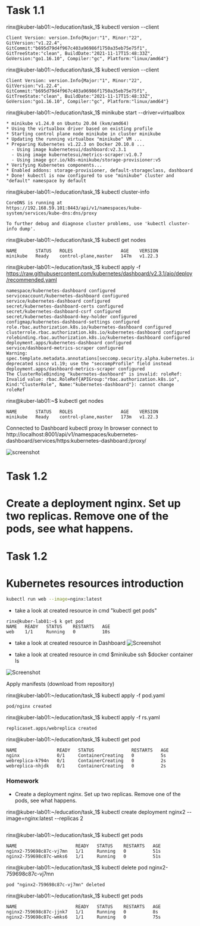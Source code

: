 # Task 1.1

rinx@kuber-lab01:~/education/task_1$ kubectl version --client
```
Client Version: version.Info{Major:"1", Minor:"22", GitVersion:"v1.22.4", GitCommit:"b695d79d4f967c403a96986f1750a35eb75e75f1", GitTreeState:"clean", BuildDate:"2021-11-17T15:48:33Z", GoVersion:"go1.16.10", Compiler:"gc", Platform:"linux/amd64"}
```

rinx@kuber-lab01:~/education/task_1$ kubectl version --client
```
Client Version: version.Info{Major:"1", Minor:"22", GitVersion:"v1.22.4", GitCommit:"b695d79d4f967c403a96986f1750a35eb75e75f1", GitTreeState:"clean", BuildDate:"2021-11-17T15:48:33Z", GoVersion:"go1.16.10", Compiler:"gc", Platform:"linux/amd64"}
```

rinx@kuber-lab01:~/education/task_1$ minikube start --driver=virtualbox
```
* minikube v1.24.0 on Ubuntu 20.04 (kvm/amd64)
* Using the virtualbox driver based on existing profile
* Starting control plane node minikube in cluster minikube
* Updating the running virtualbox "minikube" VM ...
* Preparing Kubernetes v1.22.3 on Docker 20.10.8 ...
  - Using image kubernetesui/dashboard:v2.3.1
  - Using image kubernetesui/metrics-scraper:v1.0.7
  - Using image gcr.io/k8s-minikube/storage-provisioner:v5
* Verifying Kubernetes components...
* Enabled addons: storage-provisioner, default-storageclass, dashboard
* Done! kubectl is now configured to use "minikube" cluster and "default" namespace by default
```
rinx@kuber-lab01:~/education/task_1$ kubectl cluster-info
```Kubernetes control plane is running at https://192.168.59.101:8443
CoreDNS is running at https://192.168.59.101:8443/api/v1/namespaces/kube-system/services/kube-dns:dns/proxy

To further debug and diagnose cluster problems, use 'kubectl cluster-info dump'.
```
rinx@kuber-lab01:~/education/task_1$ kubectl get nodes
```
NAME       STATUS   ROLES                  AGE    VERSION
minikube   Ready    control-plane,master   147m   v1.22.3
```
rinx@kuber-lab01:~/education/task_1$ kubectl apply -f https://raw.githubusercontent.com/kubernetes/dashboard/v2.3.1/aio/deploy/recommended.yaml
```
namespace/kubernetes-dashboard configured
serviceaccount/kubernetes-dashboard configured
service/kubernetes-dashboard configured
secret/kubernetes-dashboard-certs configured
secret/kubernetes-dashboard-csrf configured
secret/kubernetes-dashboard-key-holder configured
configmap/kubernetes-dashboard-settings configured
role.rbac.authorization.k8s.io/kubernetes-dashboard configured
clusterrole.rbac.authorization.k8s.io/kubernetes-dashboard configured
rolebinding.rbac.authorization.k8s.io/kubernetes-dashboard configured
deployment.apps/kubernetes-dashboard configured
service/dashboard-metrics-scraper configured
Warning: spec.template.metadata.annotations[seccomp.security.alpha.kubernetes.io/pod]: deprecated since v1.19; use the "seccompProfile" field instead
deployment.apps/dashboard-metrics-scraper configured
The ClusterRoleBinding "kubernetes-dashboard" is invalid: roleRef: Invalid value: rbac.RoleRef{APIGroup:"rbac.authorization.k8s.io", Kind:"ClusterRole", Name:"kubernetes-dashboard"}: cannot change roleRef
```

rinx@kuber-lab01:~$ kubectl get nodes
```
NAME       STATUS   ROLES                  AGE    VERSION
minikube   Ready    control-plane,master   173m   v1.22.3
```

Connected to Dashboard
kubectl proxy
In browser connect to http://localhost:8001/api/v1/namespaces/kubernetes-dashboard/services/https:kubernetes-dashboard:/proxy/

![screenshot](https://user-images.githubusercontent.com/3485151/142850923-b90da0c9-8818-4e93-83de-d747816ac1ea.jpg)


# Task 1.2
# Create a deployment nginx. Set up two replicas. Remove one of the pods, see what happens.
# Task 1.2

# Kubernetes resources introduction
```bash
kubectl run web --image=nginx:latest
```
- take a look at created resource in cmd "kubectl get pods"
```
rinx@kuber-lab01:~$ k get pod
NAME   READY   STATUS    RESTARTS   AGE
web    1/1     Running   0          10s
```
- take a look at created resource in Dashboard
![Screenshot](https://user-images.githubusercontent.com/3485151/142851640-ede73b58-a0e1-4b6a-8893-137475089425.jpg)

- take a look at created resource in cmd
$minikube ssh
$docker container ls

![Screenshot](https://user-images.githubusercontent.com/3485151/142852031-ee585441-4af3-4ac9-8b28-b50159e70d70.jpg)

Apply manifests (download from repository)

rinx@kuber-lab01:~/education/task_1$ kubectl apply -f pod.yaml
```
pod/nginx created
```

rinx@kuber-lab01:~/education/task_1$ kubectl apply -f rs.yaml
```
replicaset.apps/webreplica created
```

rinx@kuber-lab01:~/education/task_1$ kubectl get pod
```
NAME               READY   STATUS              RESTARTS   AGE
nginx              0/1     ContainerCreating   0          5s
webreplica-k794n   0/1     ContainerCreating   0          2s
webreplica-nhjdk   0/1     ContainerCreating   0          2s
```
### Homework
* Create a deployment nginx. Set up two replicas. Remove one of the pods, see what happens.

 rinx@kuber-lab01:~/education/task_1$ kubectl create deployment nginx2 --image=nginx:latest --replicas 2
```deployment.apps/nginx2 created
```
rinx@kuber-lab01:~/education/task_1$ kubectl get pods
```
NAME                      READY   STATUS    RESTARTS   AGE
nginx2-759698c87c-vj7mn   1/1     Running   0          51s
nginx2-759698c87c-wmks6   1/1     Running   0          51s
```
rinx@kuber-lab01:~/education/task_1$ kubectl delete pod nginx2-759698c87c-vj7mn
```
pod "nginx2-759698c87c-vj7mn" deleted
```
rinx@kuber-lab01:~/education/task_1$ kubectl get pods
```
NAME                      READY   STATUS    RESTARTS   AGE
nginx2-759698c87c-jjnk7   1/1     Running   0          8s
nginx2-759698c87c-wmks6   1/1     Running   0          75s
```
